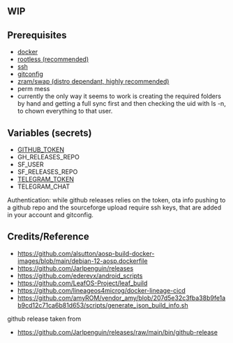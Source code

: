 WIP
----

Prerequisites
--
- [docker](https://docs.docker.com/engine/install)
 - [rootless (recommended)](https://docs.docker.com/engine/security/rootless/)
- [ssh](https://docs.github.com/en/authentication/connecting-to-github-with-ssh/generating-a-new-ssh-key-and-adding-it-to-the-ssh-agent)
- [gitconfig](https://git-scm.com/book/en/v2/Getting-Started-First-Time-Git-Setup)
- [zram/swap (distro dependant, highly recommended)](https://github.com/systemd/zram-generator)
- perm mess
 - currently the only way it seems to work is creating the required folders by hand and getting a full sync first and then checking the uid with ls -n, to chown everything to that user.

Variables (secrets)
--
- [GITHUB_TOKEN](https://docs.github.com/en/authentication/keeping-your-account-and-data-secure/managing-your-personal-access-tokens)
- GH_RELEASES_REPO
- SF_USER
- SF_RELEASES_REPO
- [TELEGRAM_TOKEN](https://core.telegram.org/bots/features#botfather)
- TELEGRAM_CHAT

Authentication:
while github releases relies on the token, ota info pushing to a github repo and the sourceforge upload require ssh keys, that are added in your account and gitconfig.

Credits/Reference
--
- https://github.com/alsutton/aosp-build-docker-images/blob/main/debian-12-aosp.dockerfile
- https://github.com/Jarlpenguin/releases
- https://github.com/ederevx/android_scripts
- https://github.com/LeafOS-Project/leaf_build
- https://github.com/lineageos4microg/docker-lineage-cicd
- https://github.com/amyROM/vendor_amy/blob/207d5e32c3fba38b9fe1ab9cd12c71ca6b81d653/scripts/generate_json_build_info.sh

github release taken from
- https://github.com/Jarlpenguin/releases/raw/main/bin/github-release
